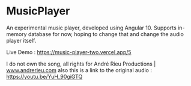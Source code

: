 # MusicPlayer

An experimental music player, developed using Angular 10. Supports in-memory database for now, hoping to change that and change the audio player itself.

Live Demo : https://music-player-two.vercel.app/5

I do not own the song, all rights for André Rieu Productions | www.andrerieu.com
also this is a link to the original audio : https://youtu.be/YuH_90giGTQ
